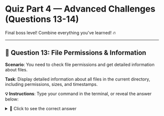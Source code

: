 # Quiz Part 4 — Advanced Challenges (Questions 13-14)

Final boss level! Combine everything you've learned! 🔥

---

## 📝 Question 13: File Permissions & Information

**Scenario**: You need to check file permissions and get detailed information about files.

**Task**: Display detailed information about all files in the current directory, including permissions, sizes, and timestamps.

**💡 Instructions**: Type your command in the terminal, or reveal the answer below:

<details>
<summary>🎯 Click to see the correct answer</summary>

```bash
ls -la
```{{exec}}

**Explanation**: `ls -la` shows detailed information (`-l`) including hidden files (`-a`). This displays permissions, ownership, size, and modification times.

</details>

<details>
<summary>💡 Need a Hint First?</summary>

Use `ls -la` to see detailed information about all files, including hidden ones. The `-l` flag gives detailed info, and `-a` shows all files including hidden ones.

</details>

---

## 📝 Question 14: Advanced Navigation

**Scenario**: You're deep in directories and need to quickly navigate and track your path.

**Task**: Go back to your home directory, confirm your location, then return to the project directory using the path you were just in.

**💡 Instructions**: Type your commands in the terminal, or reveal the answer below:

<details>
<summary>🎯 Click to see the correct answer</summary>

Go to home directory:
```bash
cd ~
```{{exec}}

Confirm current location:
```bash
pwd
```{{exec}}

Return to project (replace with your actual path if different):
```bash
cd ~/myproject
```{{exec}}

Confirm you're back:
```bash
pwd
```{{exec}}

**Explanation**: `cd ~` takes you home, `pwd` shows your current path, and `cd ~/myproject` uses the absolute path to return to your project directory.

</details>

<details>
<summary>💡 Need a Hint First?</summary>

Use `cd ~` to go home, `pwd` to see where you are, then `cd` with the path to get back. The `~` symbol represents your home directory.

</details>

---

## � Congratulations! Quiz Complete!

You've successfully completed the Terminal Mastery Quiz! Here's what you've learned:

### 🎯 Skills Mastered:
- **Basic Navigation**: `pwd`, `ls`, `cd`
- **File Operations**: `touch`, `mkdir`, `cat`, `echo`
- **File Viewing**: `head`, `tail`, `more`, `less`
- **Search & Filter**: `grep`, `find`
- **System Information**: `whoami`, `date`, `cal`
- **File Details**: `ls -la` for permissions and info
- **Path Management**: Home directory (`~`) and absolute/relative paths

### 🚀 Next Steps:
1. Practice these commands daily
2. Try combining commands with pipes (`|`)
3. Learn about file permissions and `chmod`
4. Explore advanced `grep` patterns
5. Practice shell scripting basics

### 💡 Pro Tips:
- Use **Tab completion** to speed up typing
- Use **arrow keys** to navigate command history
- Use **Ctrl+C** to cancel running commands
- Use **clear** to clean up your terminal
- Remember: practice makes perfect!

**Keep exploring and happy scripting!** 🐧✨